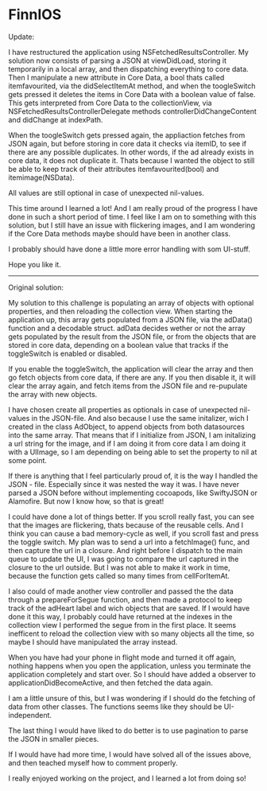 # FinnIOS

Update:

I have restructured the application using NSFetchedResultsController. My solution now consists of parsing a JSON at viewDidLoad, storing it temporarily in a local array, and then dispatching everything to core data. Then I manipulate a new attribute in Core Data, a bool thats called itemfavourited, via the didSelectItemAt method, and when the toogleSwitch gets pressed it deletes the items in Core Data with a boolean value of false. This gets interpreted from Core Data to the collectionView, via NSFetchedResultsControllerDelegate methods controllerDidChangeContent and didChange at indexPath. 

When the toogleSwitch gets pressed again, the appliaction fetches from JSON again, but before storing in core data it checks via itemID, to see if there are any possible duplicates. In other words, if the ad already exists in core data, it does not duplicate it. Thats because I wanted the object to still be able to keep track of their attributes itemfavourited(bool) and itemimage(NSData).

All values are still optional in case of unexpected nil-values. 

This time around I learned a lot! And I am really proud of the progress I have done in such a short period of time. I feel like I am on to something with this solution, but I still have an issue with flickering images, and I am wondering if the Core Data methods maybe should have been in another class. 

I probably should have done a little more error handling with som UI-stuff. 

Hope you like it.


----------------------------------------------------------------------------------------------------------------------------
Original solution:

My solution to this challenge is populating an array of objects with optional properties, and then reloading the collection view. When starting the application up, this array gets populated from a JSON file, via the adData() function and a decodable struct. adData decides wether or not the array gets populated by the result from the JSON file, or from the objects that are stored in core data, depending on a boolean value that tracks if the toggleSwitch is enabled or disabled.

If you enable the toggleSwitch, the application will clear the array and then go fetch objects from core data, if there are any. If you then disable it, it will clear the array again, and fetch items from the JSON file and re-pupulate the array with new objects.

I have chosen create all properties as optionals in case of unexpected nil-values in the JSON-file. And also because I use the same initalizer, wich I created in the class AdObject, to append objects from both datasources into the same array. That means that if I initialize from JSON, I am initalizing a url string for the image, and if I am doing it from core data I am doing it with a UIImage, so I am depending on being able to set the property to nil at some point.

If there is anything that I feel particularly proud of, it is the way I handled the JSON - file. Especially since it was nested the way it was. I have never parsed a JSON before without implementing cocoapods, like SwiftyJSON or Alamofire. But now I know how, so that is great!

I could have done a lot of things better. If you scroll really fast, you can see that the images are flickering, thats because of the reusable cells. And I think you can cause a bad memory-cycle as well, if you scroll fast and press the toggle switch. My plan was to send a url into a fetchImage() func, and then capture the url in a closure. And right before I dispatch to the main queue to update the UI, I was going to compare the url captured in the closure to the url outside. But I was not able to make it work in time, because the function gets called so many times from cellForItemAt.

I also could of made another view controller and passed the the data through a prepareForSegue function, and then made a protocol to keep track of the adHeart label and wich objects that are saved. If I would have done it this way, I probably could have returned at the indexes in the collection view I performed the segue from in the first place. It seems inefficent to reload the collection view with so many objects all the time, so maybe I should have manipulated the array instead.

When you have had your phone in flight mode and turned it off again, nothing happens when you open the application, unless you terminate the application completely and start over. So I should have added a observer to applicationDidBecomeActive, and then fetched the data again.

I am a little unsure of this, but I was wondering if I should do the fetching of data from other classes. The functions seems like they should be UI-independent.

The last thing I would have liked to do better is to use pagination to parse the JSON in smaller pieces.

If I would have had more time, I would have solved all of the issues above, and then teached myself how to comment properly.

I really enjoyed working on the project, and I learned a lot from doing so!
